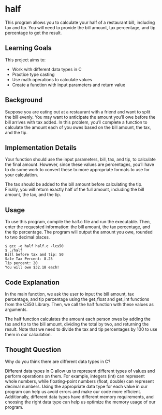 # half

This program allows you to calculate your half of a restaurant bill, including tax and tip. You will need to provide the bill amount, tax percentage, and tip percentage to get the result.

## Learning Goals

This project aims to:

- Work with different data types in C
- Practice type casting
- Use math operations to calculate values
- Create a function with input parameters and return value

## Background

Suppose you are eating out at a restaurant with a friend and want to split the bill evenly. You may want to anticipate the amount you’ll owe before the bill arrives with tax added. In this problem, you’ll complete a function to calculate the amount each of you owes based on the bill amount, the tax, and the tip.

## Implementation Details

Your function should use the input parameters, bill, tax, and tip, to calculate the final amount. However, since these values are percentages, you’ll have to do some work to convert these to more appropriate formats to use for your calculation.

The tax should be added to the bill amount before calculating the tip. Finally, you will return exactly half of the full amount, including the bill amount, the tax, and the tip.

## Usage

To use this program, compile the half.c file and run the executable. Then, enter the requested information: the bill amount, the tax percentage, and the tip percentage. The program will output the amount you owe, rounded to two decimal places.

```lang-bash
$ gcc -o half half.c -lcs50
$ ./half
Bill before tax and tip: 50
Sale Tax Percent: 8.25
Tip percent: 20
You will owe $32.18 each!
```

## Code Explanation

In the main function, we ask the user to input the bill amount, tax percentage, and tip percentage using the get_float and get_int functions from the CS50 Library. Then, we call the half function with these values as arguments.

The half function calculates the amount each person owes by adding the tax and tip to the bill amount, dividing the total by two, and returning the result. Note that we need to divide the tax and tip percentages by 100 to use them in our calculation.

## Thought Question

Why do you think there are different data types in C?

Different data types in C allow us to represent different types of values and perform operations on them. For example, integers (int) can represent whole numbers, while floating-point numbers (float, double) can represent decimal numbers. Using the appropriate data type for each value in our program can help us avoid errors and make our code more efficient. Additionally, different data types have different memory requirements, and choosing the right data type can help us optimize the memory usage of our program.

